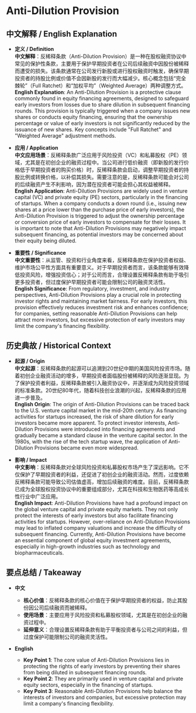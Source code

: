 # Anti-Dilution Provision

## 中文解释 / English Explanation

* **定义 / Definition**  
  **中文解释**：反稀释条款（Anti-Dilution Provision）是一种在股权融资协议中常见的保护性条款，主要用于保护早期投资者在公司后续融资中因股份被稀释而遭受的损失。该条款通常在公司发行新股或进行股权融资时触发，确保早期投资者的持股比例或价值不会因新股的发行而大幅减少。核心概念包括“完全棘轮”（Full Ratchet）和“加权平均”（Weighted Average）两种调整方式。  
  **English Explanation**: An Anti-Dilution Provision is a protective clause commonly found in equity financing agreements, designed to safeguard early investors from losses due to share dilution in subsequent financing rounds. This provision is typically triggered when a company issues new shares or conducts equity financing, ensuring that the ownership percentage or value of early investors is not significantly reduced by the issuance of new shares. Key concepts include "Full Ratchet" and "Weighted Average" adjustment methods.

* **应用 / Application**  
  **中文应用场景**：反稀释条款广泛应用于风险投资（VC）和私募股权（PE）领域，尤其是在初创企业的融资过程中。当公司进行低价融资（即新股的发行价格低于早期投资者的购买价格）时，反稀释条款会启动，调整早期投资者的持股比例或转换价格，以补偿其损失。需要注意的是，反稀释条款可能会对公司的后续融资产生不利影响，因为潜在投资者可能会担心其权益被稀释。  
  **English Application**: Anti-Dilution Provisions are widely used in venture capital (VC) and private equity (PE) sectors, particularly in the financing of startups. When a company conducts a down round (i.e., issuing new shares at a price lower than the purchase price of early investors), the Anti-Dilution Provision is triggered to adjust the ownership percentage or conversion price of early investors to compensate for their losses. It is important to note that Anti-Dilution Provisions may negatively impact subsequent financing, as potential investors may be concerned about their equity being diluted.

* **重要性 / Significance**  
  **中文重要性**：从监管、投资和行业角度来看，反稀释条款在保护投资者权益、维护市场公平性方面具有重要意义。对于早期投资者而言，该条款能够有效降低投资风险，增强投资信心；对于公司而言，合理设置反稀释条款有助于吸引更多投资者，但过度保护早期投资者可能会限制公司的融资灵活性。  
  **English Significance**: From regulatory, investment, and industry perspectives, Anti-Dilution Provisions play a crucial role in protecting investor rights and maintaining market fairness. For early investors, this provision effectively reduces investment risk and enhances confidence; for companies, setting reasonable Anti-Dilution Provisions can help attract more investors, but excessive protection of early investors may limit the company's financing flexibility.

## 历史典故 / Historical Context

* **起源 / Origin**  
  **中文起源**：反稀释条款的起源可以追溯到20世纪中期的美国风险投资市场。随着初创企业融资活动的增多，早期投资者面临股份被稀释的风险逐渐显现。为了保护投资者利益，反稀释条款被引入融资协议中，并逐渐成为风险投资领域的标准条款。20世纪80年代，随着科技创业浪潮的兴起，反稀释条款的应用进一步普及。  
  **English Origin**: The origin of Anti-Dilution Provisions can be traced back to the U.S. venture capital market in the mid-20th century. As financing activities for startups increased, the risk of share dilution for early investors became more apparent. To protect investor interests, Anti-Dilution Provisions were introduced into financing agreements and gradually became a standard clause in the venture capital sector. In the 1980s, with the rise of the tech startup wave, the application of Anti-Dilution Provisions became even more widespread.

* **影响 / Impact**  
  **中文影响**：反稀释条款对全球风险投资和私募股权市场产生了深远影响。它不仅保护了早期投资者的利益，还促进了初创企业的融资活动。然而，过度依赖反稀释条款可能导致公司估值虚高，增加后续融资的难度。目前，反稀释条款已成为全球股权投资协议中的重要组成部分，尤其在科技和生物医药等高成长性行业中广泛应用。  
  **English Impact**: Anti-Dilution Provisions have had a profound impact on the global venture capital and private equity markets. They not only protect the interests of early investors but also facilitate financing activities for startups. However, over-reliance on Anti-Dilution Provisions may lead to inflated company valuations and increase the difficulty of subsequent financing. Currently, Anti-Dilution Provisions have become an essential component of global equity investment agreements, especially in high-growth industries such as technology and biopharmaceuticals.

## 要点总结 / Takeaway

* **中文**  
  - **核心价值**：反稀释条款的核心价值在于保护早期投资者的权益，防止其股份因公司后续融资而被稀释。  
  - **使用场景**：主要应用于风险投资和私募股权领域，尤其是在初创企业的融资过程中。  
  - **延伸意义**：合理设置反稀释条款有助于平衡投资者与公司之间的利益，但过度保护可能限制公司的融资灵活性。

* **English**  
  - **Key Point 1**: The core value of Anti-Dilution Provisions lies in protecting the rights of early investors by preventing their shares from being diluted in subsequent financing rounds.  
  - **Key Point 2**: They are primarily used in venture capital and private equity sectors, especially in the financing of startups.  
  - **Key Point 3**: Reasonable Anti-Dilution Provisions help balance the interests of investors and companies, but excessive protection may limit a company's financing flexibility.
